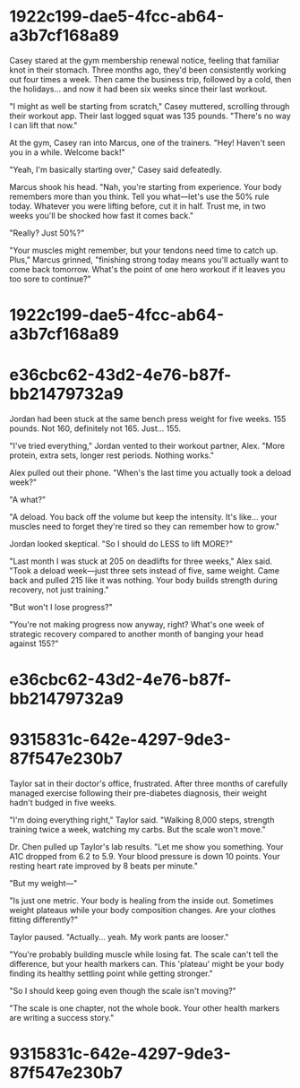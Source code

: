 

# 1922c199-dae5-4fcc-ab64-a3b7cf168a89

Casey stared at the gym membership renewal notice, feeling that familiar knot in their stomach. Three months ago, they'd been consistently working out four times a week. Then came the business trip, followed by a cold, then the holidays... and now it had been six weeks since their last workout.

"I might as well be starting from scratch," Casey muttered, scrolling through their workout app. Their last logged squat was 135 pounds. "There's no way I can lift that now."

At the gym, Casey ran into Marcus, one of the trainers. "Hey! Haven't seen you in a while. Welcome back!"

"Yeah, I'm basically starting over," Casey said defeatedly.

Marcus shook his head. "Nah, you're starting from experience. Your body remembers more than you think. Tell you what—let's use the 50% rule today. Whatever you were lifting before, cut it in half. Trust me, in two weeks you'll be shocked how fast it comes back."

"Really? Just 50%?"

"Your muscles might remember, but your tendons need time to catch up. Plus," Marcus grinned, "finishing strong today means you'll actually want to come back tomorrow. What's the point of one hero workout if it leaves you too sore to continue?"

# 1922c199-dae5-4fcc-ab64-a3b7cf168a89



# e36cbc62-43d2-4e76-b87f-bb21479732a9

Jordan had been stuck at the same bench press weight for five weeks. 155 pounds. Not 160, definitely not 165. Just... 155.

"I've tried everything," Jordan vented to their workout partner, Alex. "More protein, extra sets, longer rest periods. Nothing works."

Alex pulled out their phone. "When's the last time you actually took a deload week?"

"A what?"

"A deload. You back off the volume but keep the intensity. It's like... your muscles need to forget they're tired so they can remember how to grow."

Jordan looked skeptical. "So I should do LESS to lift MORE?"

"Last month I was stuck at 205 on deadlifts for three weeks," Alex said. "Took a deload week—just three sets instead of five, same weight. Came back and pulled 215 like it was nothing. Your body builds strength during recovery, not just training."

"But won't I lose progress?"

"You're not making progress now anyway, right? What's one week of strategic recovery compared to another month of banging your head against 155?"

# e36cbc62-43d2-4e76-b87f-bb21479732a9



# 9315831c-642e-4297-9de3-87f547e230b7

Taylor sat in their doctor's office, frustrated. After three months of carefully managed exercise following their pre-diabetes diagnosis, their weight hadn't budged in five weeks.

"I'm doing everything right," Taylor said. "Walking 8,000 steps, strength training twice a week, watching my carbs. But the scale won't move."

Dr. Chen pulled up Taylor's lab results. "Let me show you something. Your A1C dropped from 6.2 to 5.9. Your blood pressure is down 10 points. Your resting heart rate improved by 8 beats per minute."

"But my weight—"

"Is just one metric. Your body is healing from the inside out. Sometimes weight plateaus while your body composition changes. Are your clothes fitting differently?"

Taylor paused. "Actually... yeah. My work pants are looser."

"You're probably building muscle while losing fat. The scale can't tell the difference, but your health markers can. This 'plateau' might be your body finding its healthy settling point while getting stronger."

"So I should keep going even though the scale isn't moving?"

"The scale is one chapter, not the whole book. Your other health markers are writing a success story."

# 9315831c-642e-4297-9de3-87f547e230b7

